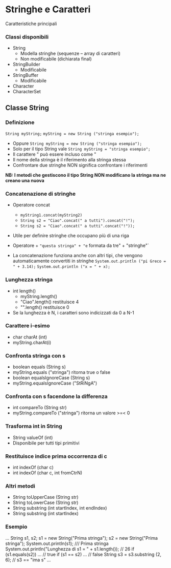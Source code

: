 
# Stringhe e Caratteri
Caratteristiche principali

### Classi disponibili
* String
  * Modella stringhe (sequenze – array di caratteri)
  * Non modificabile (dichiarata final)
* StringBuilder
  * Modificabile
* StringBuffer
  * Modificabile
* Character
* CharacterSet

## Classe String

### Definizione
`String myString;`
`myString = new String ("stringa esempio");`
* Oppure
`String myString = new String ("stringa esempio");`
* Solo per il tipo String vale
`String myString = "stringa esempio";`
* Il carattere " può essere incluso come \"
* Il nome della stringa è il riferimento alla
stringa stessa
* Confrontare due stringhe NON significa
confrontare i riferimenti

**NB: I metodi che gestiscono il tipo String NON modificano la stringa ma ne creano una nuova**

### Concatenazione di stringhe
* Operatore concat
  * `myString1.concat(myString2)`
  * `String s2 = "Ciao".concat(" a tutti").concat("!");`
  * `String s2 = "Ciao".concat(" a tutti".concat("!"));`
* Utile per definire stringhe che occupano più di una riga

* Operatore +
`"questa stringa" + "e` formata da tre" + "stringhe"`
* La concatenazione funziona anche con altri tipi, che vengono automaticamente convertiti in stringhe 
`System.out.println ("pi Greco = " + 3.14);`
`System.out.println ("x = " + x);`

### Lunghezza stringa
* int length()
  * myString.length()
  * "Ciao".length() restituisce 4
  * "".length() restituisce 0
* Se la lunghezza è N, i caratteri sono indicizzati da 0 a N-1

### Carattere i-esimo
* char charAt (int)
* myString.charAt(i)

### Confronta stringa con s
* boolean equals (String s)
 * myString.equals ("stringa") ritorna true o false
* boolean equalsIgnoreCase (String s)
* myString.equalsIgnoreCase ("StRiNgA")

### Confronta con s facendone la differenza
* int compareTo (String str)
* myString.compareTo ("stringa") ritorna un valore >=< 0

### Trasforma int in String
* String valueOf (int)
* Disponibile per tutti tipi primitivi

### Restituisce indice prima occorrenza di c
* int indexOf (char c)
* int indexOf (char c, int fromCtrN)

### Altri metodi
* String toUpperCase (String str)
* String toLowerCase (String str)
* String substring (int startIndex, int endIndex)
* String substring (int startIndex)

### Esempio
...
String s1, s2;
s1 = new String("Prima stringa");
s2 = new String("Prima stringa");
System.out.println(s1);
/// Prima stringa
System.out.println("Lunghezza di s1 = " +
s1.length());
// 26
if (s1.equals(s2)) ...
// true
if (s1 == s2) ...
// false
String s3 = s3.substring (2, 6);
// s3 == "ima s"
...
